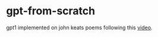 # gpt-from-scratch

gpt1 implemented on john keats poems following this [video](https://youtu.be/kCc8FmEb1nY?si=vfNglqqkgGHGAidc).
 

